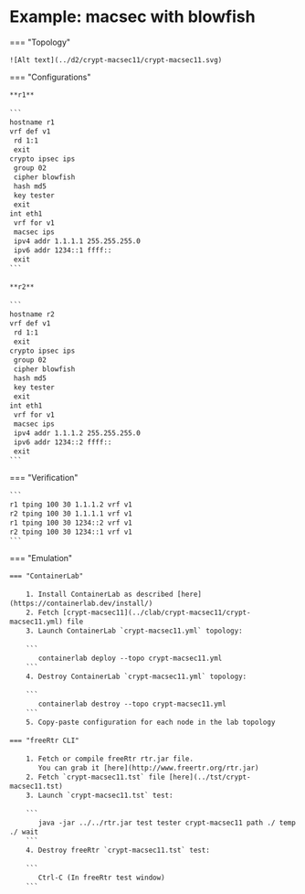 # Example: macsec with blowfish

=== "Topology"

    ![Alt text](../d2/crypt-macsec11/crypt-macsec11.svg)

=== "Configurations"

    **r1**

    ```
    hostname r1
    vrf def v1
     rd 1:1
     exit
    crypto ipsec ips
     group 02
     cipher blowfish
     hash md5
     key tester
     exit
    int eth1
     vrf for v1
     macsec ips
     ipv4 addr 1.1.1.1 255.255.255.0
     ipv6 addr 1234::1 ffff::
     exit
    ```

    **r2**

    ```
    hostname r2
    vrf def v1
     rd 1:1
     exit
    crypto ipsec ips
     group 02
     cipher blowfish
     hash md5
     key tester
     exit
    int eth1
     vrf for v1
     macsec ips
     ipv4 addr 1.1.1.2 255.255.255.0
     ipv6 addr 1234::2 ffff::
     exit
    ```

=== "Verification"

    ```
    r1 tping 100 30 1.1.1.2 vrf v1
    r2 tping 100 30 1.1.1.1 vrf v1
    r1 tping 100 30 1234::2 vrf v1
    r2 tping 100 30 1234::1 vrf v1
    ```

=== "Emulation"

    === "ContainerLab"

        1. Install ContainerLab as described [here](https://containerlab.dev/install/)  
        2. Fetch [crypt-macsec11](../clab/crypt-macsec11/crypt-macsec11.yml) file  
        3. Launch ContainerLab `crypt-macsec11.yml` topology:  

        ```
           containerlab deploy --topo crypt-macsec11.yml  
        ```
        4. Destroy ContainerLab `crypt-macsec11.yml` topology:  

        ```
           containerlab destroy --topo crypt-macsec11.yml  
        ```
        5. Copy-paste configuration for each node in the lab topology

    === "freeRtr CLI"

        1. Fetch or compile freeRtr rtr.jar file.  
           You can grab it [here](http://www.freertr.org/rtr.jar)  
        2. Fetch `crypt-macsec11.tst` file [here](../tst/crypt-macsec11.tst)  
        3. Launch `crypt-macsec11.tst` test:  

        ```
           java -jar ../../rtr.jar test tester crypt-macsec11 path ./ temp ./ wait
        ```
        4. Destroy freeRtr `crypt-macsec11.tst` test:  

        ```
           Ctrl-C (In freeRtr test window)
        ```

